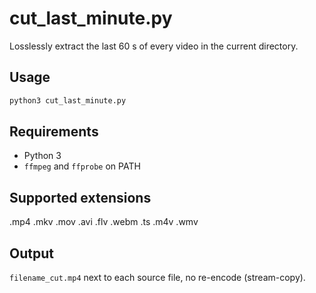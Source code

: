 # cut_last_minute.py

Losslessly extract the last 60 s of every video in the current directory.

## Usage
```bash
python3 cut_last_minute.py
```

## Requirements
- Python 3
- `ffmpeg` and `ffprobe` on PATH

## Supported extensions
.mp4 .mkv .mov .avi .flv .webm .ts .m4v .wmv

## Output
`filename_cut.mp4` next to each source file, no re-encode (stream-copy).

